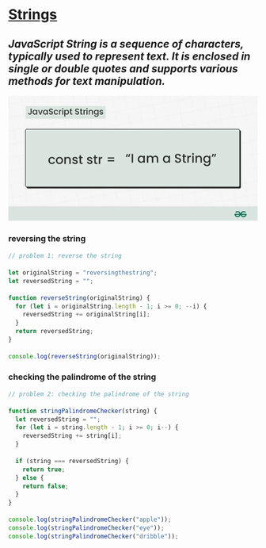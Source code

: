 # [Strings](https://github.com/pankajkoree/react/blob/main/JS/DSA/DSA/strings/strings.js)

## **_JavaScript String is a sequence of characters, typically used to represent text. It is enclosed in single or double quotes and supports various methods for text manipulation._**

![strings](image.png)

### reversing the string

```js
// problem 1: reverse the string

let originalString = "reversingthestring";
let reversedString = "";

function reverseString(originalString) {
  for (let i = originalString.length - 1; i >= 0; --i) {
    reversedString += originalString[i];
  }
  return reversedString;
}

console.log(reverseString(originalString));
```

### checking the palindrome of the string

```js
// problem 2: checking the palindrome of the string

function stringPalindromeChecker(string) {
  let reversedString = "";
  for (let i = string.length - 1; i >= 0; i--) {
    reversedString += string[i];
  }

  if (string === reversedString) {
    return true;
  } else {
    return false;
  }
}

console.log(stringPalindromeChecker("apple"));
console.log(stringPalindromeChecker("eye"));
console.log(stringPalindromeChecker("dribble"));
```
